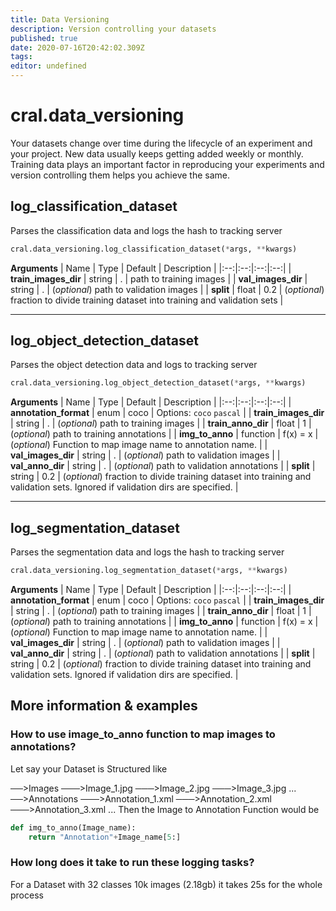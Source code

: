 ```yaml
---
title: Data Versioning
description: Version controlling your datasets
published: true
date: 2020-07-16T20:42:02.309Z
tags: 
editor: undefined
---
```


# cral.data_versioning
Your datasets change over time during the lifecycle of an experiment and your project. New data usually keeps getting added weekly or monthly. Training data plays an important factor in reproducing your experiments and version controlling them helps you achieve the same.

## log_classification_dataset 
Parses the classification data and logs the hash to tracking server


```py
cral.data_versioning.log_classification_dataset(*args, **kwargs)
```
**Arguments**
| Name                  | Type        | Default     | Description                            |
|:--:|:--:|:--:|:--:|
| **train_images_dir** | string | . | path to training images |
|  **val_images_dir** | string | . | (*optional*) path to validation images  |
|  **split** | float | 0.2 | (*optional*) fraction to divide training dataset into training and validation sets |

---


## log_object_detection_dataset
Parses the object detection data and logs to tracking server

```py
cral.data_versioning.log_object_detection_dataset(*args, **kwargs)
```
**Arguments**
| Name                  | Type        | Default     | Description                            |
|:--:|:--:|:--:|:--:|
| **annotation_format** | enum | coco | Options: `coco` `pascal` |
|  **train_images_dir** | string | . | (*optional*) path to training images  |
|  **train_anno_dir** | float | 1 | (*optional*) path to training annotations |
| **img_to_anno** | function | f(x) = x | (*optional*) Function to map image name to annotation name. |
| **val_images_dir** | string | . | (*optional*) path to validation images |
| **val_anno_dir** | string | . | (*optional*) path to validation annotations |
| **split** | string | 0.2 | (*optional*) fraction to divide training dataset into training and validation sets. Ignored if validation dirs are specified. |

---

## log_segmentation_dataset
Parses the segmentation data and logs the hash to tracking server

```py
cral.data_versioning.log_segmentation_dataset(*args, **kwargs)
```
**Arguments**
| Name                  | Type        | Default     | Description                            |
|:--:|:--:|:--:|:--:|
| **annotation_format** | enum | coco | Options: `coco` `pascal` |
|  **train_images_dir** | string | . | (*optional*) path to training images  |
|  **train_anno_dir** | float | 1 | (*optional*) path to training annotations |
| **img_to_anno** | function | f(x) = x | (*optional*) Function to map image name to annotation name. |
| **val_images_dir** | string | . | (*optional*) path to validation images |
| **val_anno_dir** | string | . | (*optional*) path to validation annotations |
| **split** | string | 0.2 | (*optional*) fraction to divide training dataset into training and validation sets. Ignored if validation dirs are specified. |

## More information & examples

### How to use image_to_anno function to map images to annotations?
Let say your Dataset is Structured like

──>Images
───>Image_1.jpg
───>Image_2.jpg
───>Image_3.jpg
...
──>Annotations
───>Annotation_1.xml
───>Annotation_2.xml
───>Annotation_3.xml
...
Then the Image to Annotation Function would be
```py
def img_to_anno(Image_name):
	return "Annotation"+Image_name[5:]


```
### How long does it take to run these logging tasks?
For a Dataset with 32 classes 10k images (2.18gb) it takes 25s for the whole process